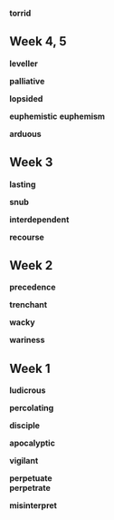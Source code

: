 
**torrid**

## Week 4, 5

**leveller**

**palliative**

**lopsided**

**euphemistic**
**euphemism**

**arduous**

## Week 3 

**lasting**

**snub**

**interdependent**

**recourse**

## Week 2 

**precedence**

**trenchant**

**wacky**

**wariness**  

## Week 1  

**ludicrous**

**percolating**

**disciple**

**apocalyptic**

**vigilant**  

**perpetuate**  
**perpetrate**

**misinterpret**

